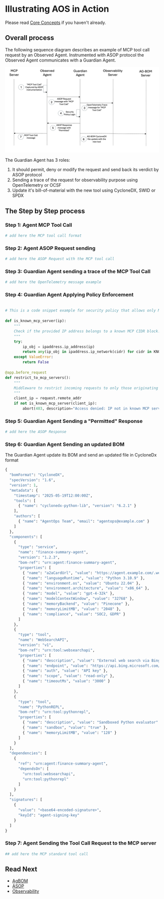 # Illustrating AOS in Action

Please read [Core Concepts](./core_concepts.md) if you haven't already.

## Overall process

The following sequence diagram describes an example of MCP tool call request by an Observed Agent.
Instrumented with ASOP protocol the Observed Agent communicates with a Guardian Agent.

![Sequence Diagram](/docs/assets/sequence_diagram.png "Sequence Diagram")

The Guardian Agent has 3 roles:
1. It should permit, deny or modify the request and send back its verdict by ASOP protocol
2. Sending a trace of the request for observability purpose using OpenTelemetry or OCSF
3. Update it's bill-of-material with the new tool using CycloneDX, SWID or SPDX

## The Step by Step process

### Step 1: Agent MCP Tool Call
```python
# add here the MCP tool call format
```
### Step 2: Agent ASOP Request sending
```python
# add here the ASOP Request with the MCP tool call
```
### Step 3: Guardian Agent sending a trace of the MCP Tool Call
```python
# add here the OpenTelemetry message example
```
### Step 4: Guardian Agent Applying Policy Enforcement
```python

# This is a code snippet example for security policy that allows only MCP servers from a given list

def is_known_mcp_server(ip):
    """
    Check if the provided IP address belongs to a known MCP CIDR block.
    """
    try:
        ip_obj = ipaddress.ip_address(ip)
        return any(ip_obj in ipaddress.ip_network(cidr) for cidr in KNOWN_MCP_SERVERS)
    except ValueError:
        return False

@app.before_request
def restrict_to_mcp_servers():
    """
    Middleware to restrict incoming requests to only those originating from known MCP servers.
    """
    client_ip = request.remote_addr
    if not is_known_mcp_server(client_ip):
        abort(403, description="Access denied: IP not in known MCP server list")
```
### Step 5: Guardian Agent Sending a "Permitted" Response
```python
# add here the ASOP Response
```
### Step 6: Guardian Agent Sending an updated BOM

The Guardian Agent update its BOM and send an updated file in CycloneDx format

```python
{
  "bomFormat": "CycloneDX",
  "specVersion": "1.6",
  "version": 1,
  "metadata": {
    "timestamp": "2025-05-19T12:00:00Z",
    "tools": [
      { "name": "cyclonedx-python-lib", "version": "6.2.1" }
    ],
    "authors": [
      { "name": "AgentOps Team", "email": "agentops@example.com" }
    ]
  },
  "components": [
    {
      "type": "service",
      "name": "finance-summary-agent",
      "version": "1.2.3",
      "bom-ref": "urn:agent:finance-summary-agent",
      "properties": [
        { "name": "a2aCardUrl", "value": "https://agent.example.com/.well-known/agent.json" },
        { "name": "languageRuntime", "value": "Python 3.10.9" },
        { "name": "environment.os", "value": "Ubuntu 22.04" },
        { "name": "environment.architecture", "value": "x86_64" },
        { "name": "model", "value": "gpt-4-32k" },
        { "name": "modelContextWindow", "value": "32768" },
        { "name": "memoryBackend", "value": "Pinecone" },
        { "name": "memoryLimitMB", "value": "2048" },
        { "name": "compliance", "value": "SOC2, GDPR" }
      ]
    },
    {
      "type": "tool",
      "name": "WebSearchAPI",
      "version": "v1",
      "bom-ref": "urn:tool:websearchapi",
      "properties": [
        { "name": "description", "value": "External web search via Bing API" },
        { "name": "endpoint", "value": "https://api.bing.microsoft.com/v7.0/search" },
        { "name": "auth", "value": "API key" },
        { "name": "scope", "value": "read-only" },
        { "name": "timeoutMs", "value": "3000" }
      ]
    },
    {
      "type": "tool",
      "name": "PythonREPL",
      "bom-ref": "urn:tool:pythonrepl",
      "properties": [
        { "name": "description", "value": "Sandboxed Python evaluator" },
        { "name": "sandbox", "value": "true" },
        { "name": "memoryLimitMB", "value": "128" }
      ]
    }
  ],
  "dependencies": [
    {
      "ref": "urn:agent:finance-summary-agent",
      "dependsOn": [
        "urn:tool:websearchapi",
        "urn:tool:pythonrepl"
      ]
    }
  ],
  "signatures": [
    {
      "value": "<base64-encoded-signature>",
      "keyId": "agent-signing-key"
    }
  ]
}
```
### Step 7: Agent Sending the Tool Call Request to the MCP server
```python
## add here the MCP standard tool call
```

## Read Next

- [AgBOM](./../topics/AgBOM/README.md)
- [ASOP](./../topics/ASOP/README.md)
- [Observability](./../topics/Observability/README.md)
